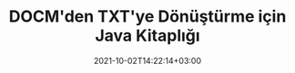 ---
############################# Static ############################
layout: "autogen-gist"
date: 2021-10-02T14:22:14+03:00
draft: false
path: "tr/total/java/conversion/docm-to-txt/"
other_out_formats: "PDF DOC DOCX DOCM DOT DOTX DOTM TXT RTF HTML MHTML HTM MHT XLS XLSX XLSM XLSB XLT XLTX XLTM XLAM CSV TSV FODS DIF SXC PPT PPTX PPS PPSX PPSM POT POTX PPTM POTM ODT OTT ODS ODP OTP TIFF JPEG JPG PNG GIF BMP ICO WMF EMF DCM WEBP JP2 EMZ WMZ SVG SVGZ TGA XPS TEX MD PSD PSB EPUB WEB EXCEL IMAGE FODP DICOM"
ad_headline: "Java DOCM'den TXT'ye Dönüştürme"
ad_description: "Java için DOCM'den TXT'ye belge dönüştürme API'sı | 100'den fazla dosya formatı desteklenir"

############################# Head ############################
head_title: "Java'da DOCM'yi TXT'ye Dönüştür | Java Kelime Dönüştürme Kitaplığı"
head_description: "Java Kelime işleme belgeleri dönüştürme API'si. NetBeans, IntelliJ IDEA ve Eclipse geliştirme ortamlarını kullanarak Java uygulamalarında DOCM'yi TXT'ye ve 100'den fazla başka görüntü ve dosya biçimine dönüştürün."

############################# Header ############################
title: "DOCM'den TXT'ye Dönüştürme için Java Kitaplığı"
description: "Ortaya çıkan belgenin görünümünü özelleştirmek için esnek belge işleme seçeneklerini kullanarak Java ve J2SE uygulamalarında programlı olarak DOCM'yi TXT'ye dönüştürün. Word belgeleri dönüştürme kitaplığı, Word belge biçimlerini PDF, Excel elektronik tablosu, PowerPoint sunumu, Photoshop, HTML, e-Kitap, XML, resimler ve diğer birçok popüler dosya biçimine doğru bir şekilde dönüştürür. Çoklu belge dönüştürme özelliklerini kullanma – tüm belgeyi dönüştürün veya kendi seçtiğiniz sayfa numaralarına veya sayfa aralıklarına göre kaynak belge dosyasının belirli sayfalarını seçin ve herhangi bir harici yazılım kullanmadan desteklenen bir belge biçimine kolayca dönüştürün."

############################# SubMenu ############################
submenu:
    enable: false

############################# Content ############################
content:
    enable: true
    block:
    - title_left: "Java'da DOCM'yi TXT'ye Dönüştürme"
      content_left: |
          Java'da DOCM'den TXT'ye dosya dönüştürme işlemini üç basit adımı kullanarak gerçekleştirin. Dönüştürülen MHTML belgesini olduğu gibi görüntüleyin veya herhangi bir harici yazılım kullanmadan HTML olarak oluşturun ve görüntüleyin.

          -   **Converter** sınıfının yeni bir örneğini oluşturun ve DOCM dosyasını yükleyin
          -   TXT belge türü için **ConvertOptions**'ı ayarlayın
          -   TXT'ye dönüştürmek için **Converter** sınıfı örneğinin **Convert** yöntemini çağırın
          -   HTML görüntüleyici için seçenekleri ayarlayın
          -   Dönüştürülen TXT'yi HTML olarak görüntülemek için **Görüntüleyici** nesnesi oluşturun
          
      title_right: "İndirmeler ve Kurulum Talimatları"
      content_right: |
          Kelime dosyası biçimlerini çok çeşitli görüntü ve belge türlerine dönüştürmek için `GroupDocs.Conversion` ve `GroupDocs.Viewer` ad alanlarına ihtiyacınız var. PDF, Microsoft Office (Word, Excel, PowerPoint, Project, Outlook), OpenDocument, HTML ve CAD diyagramlarını içerir. Conholdate.Total tarafından sunulan diğer [Office belgeleri için Java API'lerini](https://products.conholdate.com/total/java/) keşfedin.
          
          İlgili derleme dosyalarını [İndirilenler](https://downloads.conholdate.com/total/java) adresinden alın veya tüm paketi [Maven](https://repository.conholdate.com/webapp/#/artifacts/browse/tree/General/repo) adresinden alın/) doğrudan çalışma alanınıza `Java için Conholdate.Total` eklemek için.
          
      gisthash: "675fd7fb45acf595fd9f872593eb2899"
      gistfile: "word-to-pdf-conversion.java"

    - title_left: "Word'e Filigran Ekleme ve PDF'ye Dönüştürme"
      content_left: |
          Word belgelerini tam olarak orijinal kaynak dosya gibi Java'da PDF'ye dönüştürün ve dönüştürülen belge sayfalarına metin veya görüntü filigranları uygulayın.

          -   Word DOCX belgesini dönüştürmek için yeni **Converter** sınıfı örneği oluşturun
          -   Uygun **ConvertOptions** sınıfını örnekleyin (PdfConvertOptions, WordProcessingConvertOptions, SpreadsheetConvertOptions)
          -   **WatermarkOptions** sınıfının yeni örneğini oluşturun
          -   Filigran özelliklerini belirtin (renk, genişlik, yükseklik, metin, resim vb.)
          -   **ConvertOptions** örneğinin **Filigran** özelliğini ayarlayın
          -   Word'den PDF'ye dönüştürme için **Converter** sınıfı örneğinin **Convert** yöntemini çağırın
          
      title_right: "Uzakta Bulunan Belgeleri Yükleyin ve Dönüştürün"
      content_right: |
          Java için Conholdate.Total'ı kullanma – geliştiriciler, Amazon S3, Microsoft Azure Blob, FTP, yerel disk, akış veya basit bir URL gibi çeşitli uzak konumlardan ve bulut belge depolama kaynaklarından belgeleri yükleyebilir ve dönüştürebilir. Sadece uzaktan bulunan belge akışını elde etmek için yöntemi belirtin ve ardından bunu bir kurucu olarak Converter sınıfına iletin.
          
          Conholdate.Total for Java API'leri, Windows J2SE, Linux (Ubuntu, OpenSUSE, CentOS ve diğerleri), macOS ve Eclipse, IntelliJ NetBeans, IntelliJ IDEA veya Visual Studio Code geliştirme ortamlarına dayalı her tür Java uygulaması gibi farklı işletim sistemlerinde desteklenir.
          
      gisthash: "6999e55b491eea2906d7fefe2e636e33"
      gistfile: "add-watermark-to-word-and-convert-to-pdf.java"
          
    - title_left: "Parola Korumalı Word'den PDF'ye Dönüştürme"
      content_left: |
          Java tabanlı uygulamalarınızda parola korumalı Word işleme belgelerini doğru bir şekilde yükleyin ve PDF'ye dönüştürün - tek ihtiyacınız olan sadece birkaç satır kod. Geliştiriciler ayrıca Word (DOC veya DOCX) belgesini Microsoft Word yüklemeye gerek kalmadan Web (HTML, MHTML), Görüntüler (JPG, PNG TIFF, BMP), Markdown ve diğerleri gibi diğer biçimlere dönüştürebilir.

          -   **Converter** sınıfının yeni bir örneğini oluşturun ve kaynak belge yolunu iletin
          -   Uygun **ConvertOptions** sınıfını örnekleyin, ör. (PdfConvertOptions, WordProcessingConvertOptions, SpreadsheetConvertOptions vb.)
          -   **Converter** sınıfı örneğinin **convert** yöntemini çağırın ve dönüştürülen belge için dosya adını iletin
        
      title_right: "Kaynak Belge Bilgi Çıkarımı"
      content_right: |
          Belge bilgi çıkarma özelliği, yalnızca kaynak belge dosyası hakkında temel bilgilerin alınmasını sağlamakla kalmaz, aynı zamanda bazı değerli dosya formatına özgü bilgilerin çıkarılmasını da destekler. Bir Microsoft Project dosyasının proje başlangıç ​​ve bitiş tarihlerini, bir PDF belgesindeki tüm yazdırma kısıtlamalarını, bir Outlook veri dosyasındaki klasörlerin listesini ve bir CAD belgesindeki katmanlar ve düzenler hakkındaki bilgileri içerir.

          Conholdate.Total Java API'lerinin belge dönüştürme için bir başka yararlı özelliği, kaynak belgenin bayt akışı biçiminde teslim edilen bilinmeyen bir dosya biçimi uzantısının otomatik olarak algılanmasıdır.
          
      gisthash: "35e23082b8fa43502d6784c38947eef1"
      gistfile: "password-protected-word-document-to-pdf-conversion.java"

    - title_left: "Java'da Belirli Word Sayfalarını PDF'ye Dönüştür"
      content_left: |
          Java belge dönüştürme API'si, kaynak belgeden seçilen sayfaları seçmenize ve desteklenen belge biçimine doğru şekilde dönüştürmenize olanak tanır. Aşağıdaki kod örneği, bir Word belgesinin 1. ve 4. sayfalarının elde edilen PDF dosyasına nasıl dönüştürüleceğini gösterir.

          -   **Converter** sınıfının yeni bir örneğini oluşturun ve giriş (Word) belgesini yükleyin
          -   Uygun **ConvertOptions** sınıfını örnekleyin, ör. (PdfConvertOptions, WordProcessingConvertOptions, SpreadsheetConvertOptions vb.)
          -   **ConvertOptions** örneğinin **setPages** özelliğini ayarlayın ve dönüştürülecek belirli sayfa numarasını belirtin
          -   **Converter** sınıfı örneğinin **convert** yöntemini çağırın ve dönüştürülen belge için dosya adını (PDF) iletin
        
      title_right: "Dönüştürülen Belge Sonuçlarını Önbelleğe Alma"
      content_right: |
          Bazı durumlarda dönüştürülen belge boyutu daha büyüktür ve dönüştürülmesi zaman alır. Belge dönüştürme kitaplığı, bu tür durumları verimli bir şekilde yönetmek ve tekrarlayan dönüştürme sürecini hızlandırmak için önbelleğe alma özelliğini sunar. Uzantı noktasını kullanarak özel önbellek uygulamasıyla çalışmak için ICache arabirimini etkinleştirin ve tercih ettiğiniz gibi önbellek dönüştürmeyi kontrol edin.

          Dönüştürme sonucu varsayılan olarak yerel sürücüye kaydedilir, ancak Amazon S3, Dropbox, Google Drive, Windows Azure, Reddis veya başka herhangi bir uygun arabirim uygulanarak her tür önbellek depolaması desteklenebilir.
          
      gisthash: "98e5756c4d2150212f5abd2eb2067059"
      gistfile: "convert-specific-word-document-pages-to-pdf.java"
############################# About Formats ############################
about_formats:
    enable: false
############################# More Formats ############################
more_formats:
    enable: true
    auto: false
    other_out_formats: PDF DOC DOCX DOCM DOT DOTX DOTM TXT RTF HTML MHTML HTM MHT XLS XLSX XLSM XLSB XLT XLTX XLTM XLAM CSV TSV FODS DIF SXC PPT PPTX PPS PPSX PPSM POT POTX PPTM POTM ODT OTT ODS ODP OTP TIFF JPEG JPG PNG GIF BMP ICO WMF EMF DCM WEBP JP2 EMZ WMZ SVG SVGZ TGA XPS TEX MD PSD PSB EPUB WEB EXCEL IMAGE FODP DICOM
############################# Back to top ###############################
back_to_top:
  enable: true
---